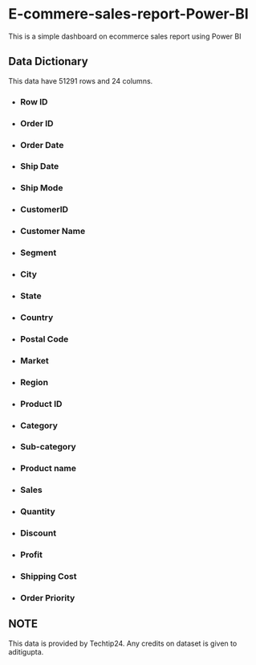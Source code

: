 # E-commere-sales-report-Power-BI
This is a simple dashboard on ecommerce sales report using Power BI
## Data Dictionary
This data have 51291 rows and 24 columns.
* ### Row ID
* ### Order ID
* ### Order Date
* ### Ship Date
* ### Ship Mode
* ### CustomerID
* ### Customer Name
* ### Segment
* ### City
* ### State
* ### Country
* ### Postal Code
* ### Market
* ### Region 
* ### Product ID
* ### Category
* ### Sub-category
* ### Product name
* ### Sales
* ### Quantity
* ### Discount
* ### Profit
* ### Shipping Cost
* ### Order Priority
## NOTE
This data is provided by Techtip24. Any credits on dataset is given to aditigupta.
